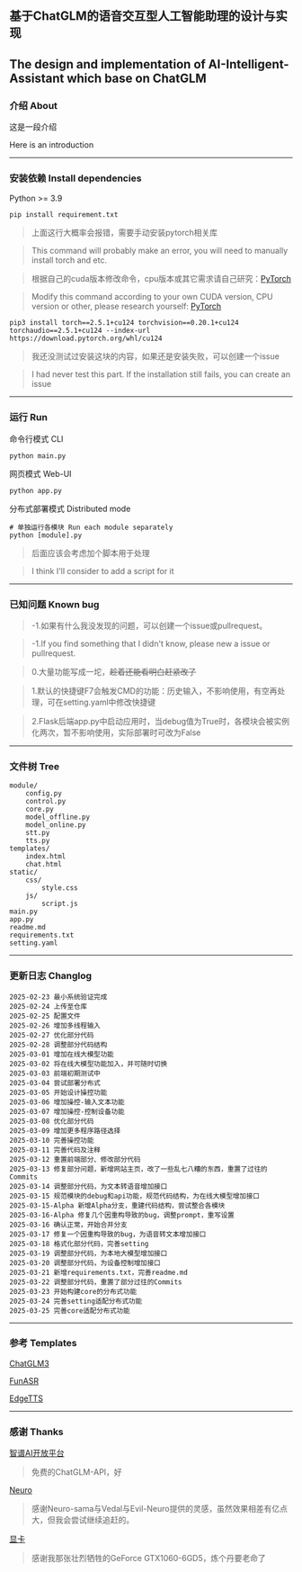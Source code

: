 ## 基于ChatGLM的语音交互型人工智能助理的设计与实现

## The design and implementation of AI-Intelligent-Assistant which base on ChatGLM

### 介绍 About

这是一段介绍

Here is an introduction

---

### 安装依赖 Install dependencies

Python >= 3.9

    pip install requirement.txt

>上面这行大概率会报错，需要手动安装pytorch相关库

>This command will probably make an error, you will need to manually install torch and etc.

>根据自己的cuda版本修改命令，cpu版本或其它需求请自己研究：[PyTorch](https://pytorch.org/)

>Modify this command according to your own CUDA version, CPU version or other, please research yourself: [PyTorch](https://pytorch.org/)

    pip3 install torch==2.5.1+cu124 torchvision==0.20.1+cu124 torchaudio==2.5.1+cu124 --index-url https://download.pytorch.org/whl/cu124

>我还没测试过安装这块的内容，如果还是安装失败，可以创建一个issue

>I had never test this part. If the installation still fails, you can create an issue

---

### 运行 Run

命令行模式 CLI

    python main.py

网页模式 Web-UI

    python app.py

分布式部署模式 Distributed mode

    # 单独运行各模块 Run each module separately
    python [module].py

>[module]: core、control、model_offline|model_online、stt、tts

>后面应该会考虑加个脚本用于处理

>I think I'll consider to add a script for it

---

### 已知问题 Known bug

>-1.如果有什么我没发现的问题，可以创建一个issue或pullrequest。

>-1.If you find something that I didn't know, please new a issue or pullrequest.

>0.大量功能写成一坨，~~趁着还能看明白赶紧改了~~

>1.默认的快捷键F7会触发CMD的功能：历史输入，不影响使用，有空再处理，可在setting.yaml中修改快捷键

>2.Flask后端app.py中启动应用时，当debug值为True时，各模块会被实例化两次，暂不影响使用，实际部署时可改为False

---

### 文件树 Tree
    module/
        config.py
        control.py
        core.py
        model_offline.py
        model_online.py
        stt.py
        tts.py
    templates/
        index.html
        chat.html
    static/
        css/
            style.css
        js/
            script.js
    main.py
    app.py
    readme.md
    requirements.txt
    setting.yaml

---

### 更新日志 Changlog

    2025-02-23 最小系统验证完成
    2025-02-24 上传至仓库
    2025-02-25 配置文件
    2025-02-26 增加多线程输入
    2025-02-27 优化部分代码
    2025-02-28 调整部分代码结构
    2025-03-01 增加在线大模型功能
    2025-03-02 将在线大模型功能加入，并可随时切换
    2025-03-03 前端初期测试中
    2025-03-04 尝试部署分布式
    2025-03-05 开始设计操控功能
    2025-03-06 增加操控-输入文本功能
    2025-03-07 增加操控-控制设备功能
    2025-03-08 优化部分代码
    2025-03-09 增加更多程序路径选择
    2025-03-10 完善操控功能
    2025-03-11 完善代码及注释
    2025-03-12 重置前端部分、修改部分代码
    2025-03-13 修复部分问题，新增网站主页，改了一些乱七八糟的东西，重置了过往的Commits
    2025-03-14 调整部分代码，为文本转语音增加接口
    2025-03-15 规范模块的debug和api功能，规范代码结构，为在线大模型增加接口
    2025-03-15-Alpha 新增Alpha分支，重建代码结构，尝试整合各模块
    2025-03-16-Alpha 修复几个因重构导致的bug，调整prompt，重写设置
    2025-03-16 确认正常，开始合并分支
    2025-03-17 修复一个因重构导致的bug，为语音转文本增加接口
    2025-03-18 格式化部分代码，完善setting
    2025-03-19 调整部分代码，为本地大模型增加接口
    2025-03-20 调整部分代码，为设备控制增加接口
    2025-03-21 新增requirements.txt，完善readme.md
    2025-03-22 调整部分代码，重置了部分过往的Commits
    2025-03-23 开始构建core的分布式功能
    2025-03-24 完善setting适配分布式功能
    2025-03-25 完善core适配分布式功能

---

### 参考 Templates

[ChatGLM3](https://github.com/THUDM/ChatGLM3)

[FunASR](https://github.com/modelscope/FunASR)

[EdgeTTS](https://github.com/rany2/edge-tts)

---

### 感谢 Thanks

[智谱AI开放平台](https://bigmodel.cn/)

>免费的ChatGLM-API，好

[Neuro](https://github.com/kimjammer/Neuro)

>感谢Neuro-sama与Vedal与Evil-Neuro提供的灵感，虽然效果相差有亿点大，但我会尝试继续追赶的。

[显卡]()

>感谢我那张壮烈牺牲的GeForce GTX1060-6GD5，炼个丹要老命了